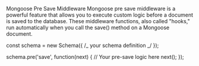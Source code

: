 Mongoose Pre Save Middleware
Mongoose pre save middleware is a powerful feature that allows you to execute custom logic before a document is saved to the database. These middleware functions, also called "hooks," run automatically when you call the save() method on a Mongoose document.

const schema = new Schema({ /_ your schema definition _/ });

schema.pre('save', function(next) {
// Your pre-save logic here
next();
});
